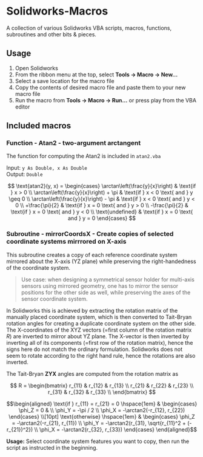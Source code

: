 # Solidworks-Macros

A collection of various Solidworks VBA scripts, macros, functions, subroutines and other bits & pieces.

## Usage

1. Open Solidworks
2. From the ribbon menu at the top, select **Tools -> Macro -> New...**
3. Select a save location for the macro file
4. Copy the contents of desired macro file and paste them to your new macro file
5. Run the macro from **Tools -> Macro -> Run...** or press play from the VBA editor

## Included macros

### Function - Atan2 - two-argument arctangent

The function for computing the Atan2 is included in `atan2.vba`

Input: `y As Double, x As Double`  
Output: `Double`

$$
\text{atan2}(y, x) =
\begin{cases}
    \arctan\left(\frac{y}{x}\right) & \text{if } x > 0 \\
    \arctan\left(\frac{y}{x}\right) + \pi & \text{if } x < 0 \text{ and } y \geq 0 \\
    \arctan\left(\frac{y}{x}\right) - \pi & \text{if } x < 0 \text{ and } y < 0 \\
    +\frac{\pi}{2} & \text{if } x = 0 \text{ and } y > 0 \\
    -\frac{\pi}{2} & \text{if } x = 0 \text{ and } y < 0 \\
    \text{undefined} & \text{if } x = 0 \text{ and } y = 0
\end{cases}
$$

### Subroutine - mirrorCoordsX - Create copies of selected coordinate systems mirrrored on X-axis

This subroutine creates a copy of each reference coordinate system mirrored about the X-axis (YZ plane) while preserving the right-handedness of the coordinate system.

> Use case: when designing a symmetrical sensor holder for multi-axis sensors using mirrored geometry, one has to mirror the sensor positions for the other side as well, while preserving the axes of the sensor coordinate system.

In Solidworks this is achieved by extracting the rotation matrix of the manually placed coordinate system, which is then converted to Tait-Bryan rotation angles for creating a duplicate coordinate system on the other side. The X-coordinates of the XYZ vectors (=first column of the rotation matrix $R$) are inverted to mirror about YZ plane. The X-vector is then inverted by inverting all of its components (=first row of the rotation matrix), hence the signs here do not match the ordinary formulation. Solidworks does not seem to rotate according to the right hand rule, hence the rotations are also inverted.

The Tait-Bryan **ZYX** angles are computed from the rotation matrix as

$$
R = 
\begin{bmatrix}
r_{11} & r_{12} & r_{13} \\
r_{21} & r_{22} & r_{23} \\
r_{31} & r_{32} & r_{33} \\
\end{bmatrix}
$$

```math
\begin{aligned}
\text{if } r_{11} = r_{21} = 0 \hspace{1em} & \begin{cases} \phi_Z = 0 & \\
                                                            \phi_Y = -\pi / 2 \\
                                                            \phi_X = -\arctan2(-r_{12}, r_{22})
                                              \end{cases} \\[10pt]

\text{otherwise} \hspace{1em} & \begin{cases} \phi_Z = -\arctan2(-r_{21}, r_{11}) \\
                                              \phi_Y = -\arctan2(r_{31}, \sqrt{r_{11}^2 + (-r_{21})^2}) \\
                                              \phi_X = -\arctan2(r_{32}, r_{33})
                                \end{cases}
\end{aligned}
```

**Usage:** Select coordinate system features you want to copy, then run the script as instructed in the beginning.
